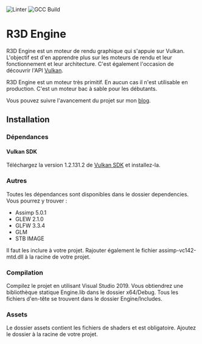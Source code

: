 ![Linter](https://github.com/MrScriptX/R3D_Engine/actions/workflows/linter.yml/badge.svg) ![GCC Build](https://github.com/MrScriptX/R3D_Engine/actions/workflows/gcc-build.yml/badge.svg)

# R3D Engine

R3D Engine est un moteur de rendu graphique qui s'appuie sur Vulkan. L'objectif est d'en apprendre plus sur les moteurs de rendu et leur fonctionnement et leur architecture. C'est également l'occasion de découvrir l'API [Vulkan](https://www.vulkan.org/).

R3D Engine est un moteur très primitif. En aucun cas il n'est utilisable en production. C'est un moteur bac à sable pour les débutants.

Vous pouvez suivre l'avancement du projet sur mon [blog](https://mrscriptx.github.io/).

## Installation

### Dépendances

#### Vulkan SDK
Téléchargez la version 1.2.131.2 de [Vulkan SDK](https://vulkan.lunarg.com/sdk/home) et installez-la.

### Autres
Toutes les dépendances sont disponibles dans le dossier dependencies. Vous pourrez y trouver :
- Assimp 5.0.1
- GLEW 2.1.0
- GLFW 3.3.4
- GLM
- STB IMAGE

Il faut les inclure à votre projet. Rajouter également le fichier assimp-vc142-mtd.dll à la racine de votre projet.

### Compilation
Compilez le projet en utilisant Visual Studio 2019. Vous obtiendrez une bibliothèque statique Engine.lib dans le dossier x64/Debug. Tous les fichiers d'en-tête se trouvent dans le dossier Engine/Includes.

### Assets
Le dossier assets contient les fichiers de shaders et est obligatoire. Ajoutez le dossier à la racine de votre projet.